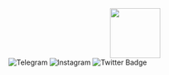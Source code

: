 <div id="header" align="center">
  <img src="https://media.giphy.com/media/du3J3cXyzhj75IOgvA/giphy.gif" width="100" />
</div>
<div id="badges">
  <img src="https://img.shields.io/badge/-Telegram-blue?logo=telegram&logoColor=white&style=for-the-badge" alt="Telegram"/>
  <img src="https://img.shields.io/badge/Instagram-red?style=for-the-badge&logo=instagram&logoColor=white" alt="Instagram"/>
  <img src="https://img.shields.io/badge/Twitter-blue?style=for-the-badge&logo=twitter&logoColor=white" alt="Twitter Badge"/>
</div>
